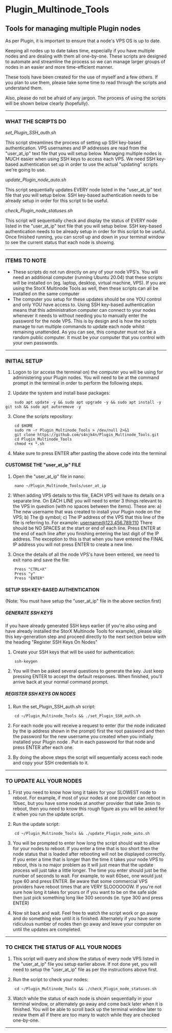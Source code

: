 # Plugin_Multinode_Tools
## Tools for managing multiple Plugin nodes


As per Plugin, it is important to ensure that a node's VPS OS is up to date. 

Keeping all nodes up to date takes time, especially if you have multiple nodes and are dealing with them all one-by-one. These scripts are designed
to automate and streamline the process so we can manage larger groups of nodes in an easier and more time-efficient manner.

These tools have been created for the use of myself and a few others. If you plan to use them, please take some time to read through the scripts and
understand them.

Also, please do not be afraid of any jargon. The process of using the scripts will be shown below clearly (hopefully).

---

### WHAT THE SCRIPTS DO


_set_Plugin_SSH_auth.sh_

This script streamlines the process of setting up SSH key-based authentication. VPS usernames and IP addresses are read from the "user_at_ip" text
file that you will setup below. Managing multiple nodes is MUCH easier when using SSH keys to access each VPS. We need SSH key-based authentication
set up in order to use the actual "updating" scripts we're going to use.


_update_Plugin_node_auto.sh_

This script sequentially updates EVERY node listed in the "user_at_ip" text file that you will setup below. SSH key-based authentication needs to be
already setup in order for this script to be useful.


_check_Plugin_node_statuses.sh_

This script will sequentially check and display the status of EVERY node listed in the "user_at_ip" text file that you will setup below. SSH key-based
authentication needs to be already setup in order for this script to be useful. Once finished running, you can scroll up and down in your terminal
window to see the current status that each node is showing.

---

### ITEMS TO NOTE

* These scripts do not run directly on any of your node VPS's. You will need an additional computer (running Ubuntu 20.04) that these scripts will be
  installed on (eg. laptop, desktop, virtual machine, VPS). If you are using the StorX Multinode Tools as well, then these scripts can all be installed
  on the same computer
* The computer you setup for these updates should be one YOU control and only YOU have access to. Using SSH key-based authentication means that this
  administration computer can connect to your nodes whenever it needs to without needing you to manually enter the password for the node VPS. This is
  by design and is how the scripts manage to run multiple commands to update each node whilst remaining unattended. As you can see, this computer must
  not be a random public computer. It must be your computer that you control with your own passwords.

---

### INITIAL SETUP

1. Logon to (or access the terminal on) the computer you will be using for administering your Plugin nodes. You will need to be at the command prompt
   in the terminal in order to perform the following steps.

2. Update the system and install base packages:

```
    sudo apt update -y && sudo apt upgrade -y && sudo apt install -y git ssh && sudo apt autoremove -y
```

3. Clone the scripts repository:

```
    cd $HOME
    sudo rm -r Plugin_Multinode_Tools > /dev/null 2>&1
    git clone https://github.com/s4njk4n/Plugin_Multinode_Tools.git
    cd Plugin_Multinode_Tools
    chmod +x *.sh
```
4. Make sure to press ENTER after pasting the above code into the terminal


#### CUSTOMISE THE "user_at_ip" FILE

1. Open the "user_at_ip" file in nano:

```
    nano ~/Plugin_Multinode_Tools/user_at_ip
```

2. When adding VPS details to this file, EACH VPS will have its details on a separate line. On EACH LINE you will need to enter 3 things relevant to
   the VPS in question (with no spaces between the items). These are:
   a) The new username that was created to install your Plugin node on the VPS;
   b) The @ symbol;
   c) The IP address of the VPS that this line of the file is referring to.
   For example: username@123.456.789.110
   There should be NO SPACES at the start or end of each line. Press ENTER at the end of each line after you finishing entering the last digit of the
   IP address. The exception to this is that when you have entered the FINAL IP address you will not press ENTER to create a new line.

3. Once the details of all the node VPS's have been entered, we need to exit nano and save the file:

```
    Press "CTRL+X" 
    Press "y"
    Press "ENTER"
```


#### SETUP SSH KEY-BASED AUTHENTICATION

(Note: You must have setup the "user_at_ip" file in the above section first)


##### GENERATE SSH KEYS 

If you have already generated SSH keys earlier (if you're also using and have already installed the StorX Multinode Tools for example), please skip this key-generation step and proceed directly to the next section below with the heading "Register SSH Keys On Nodes"

1. Create your SSH keys that will be used for authentication:

```
    ssh-keygen
```

2. You will then be asked several questions to generate the key. Just keep pressing ENTER to accept the default responses. When finished, you'll
   arrive back at your normal command prompt.


##### REGISTER SSH KEYS ON NODES

1. Run the set_Plugin_SSH_auth.sh script:

```
    cd ~/Plugin_Multinode_Tools && ./set_Plugin_SSH_auth.sh
```

2. For each node you will receive a request to enter (for the node indicated by the ip address shown in the prompt) first the root password and then
   the password for the new username you created when you initially installed your Plugin node . Put in each password for that node and press ENTER
   after each one.

3. By doing the above steps the script will sequentially access each node and copy your SSH credentials to it.

---

### TO UPDATE ALL YOUR NODES

1. First you need to know how long it takes for your SLOWEST node to reboot. For example, if most of your nodes at one provider can reboot in
   10sec, but you have some nodes at another provider that take 3min to reboot, then you need to know this rough figure as you will be asked
   for it when you run the update script.

2. Run the update script:

```
    cd ~/Plugin_Multinode_Tools && ./update_Plugin_node_auto.sh
```

3. You will be prompted to enter how long the script should wait to allow for your nodes to reboot. If you enter a time that is too short then the
   node status that is loaded after rebooting will not be displayed correctly. If you enter a time that is longer than the time it takes your node
   VPS to reboot, this is no major problem as it will just mean that the update process will just take a little longer. The time you enter should
   just be the number of seconds to wait. For example, to wait 60sec, one would just type 60 and press ENTER. Be aware that some commercial VPS
   providers have reboot times that are VERY SLOOOOOOW. If you're not sure how long it takes for yours or if you want to be on the safe side then
   just pick something long like 300 seconds (ie. type 300 and press ENTER)

4. Now sit back and wait. Feel free to watch the script work or go away and do something else until it is finished. Alternately if you have some
   ridiculous number of nodes then go away and leave your computer on until the updates are completed.

---

### TO CHECK THE STATUS OF ALL YOUR NODES

1. This script will query and show the status of every node VPS listed in the "user_at_ip" file you setup earlier above. If not done yet, you will
   need to setup the "user_at_ip" file as per the instructions above first.

2. Run the script to check your nodes:

```
    cd ~/Plugin_Multinode_Tools && ./check_Plugin_node_statuses.sh
```

3. Watch while the status of each node is shown sequentially in your terminal window, or alternately go away and come back later when it is finished.
   You will be able to scroll back up the terminal window later to review them all if there are too many to watch while they are checked one-by-one.

---
